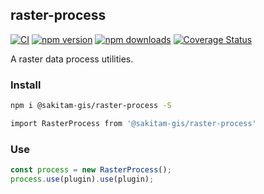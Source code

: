 ## raster-process

[![CI](https://github.com/sakitam-gis/raster-process/actions/workflows/ci.yml/badge.svg)](https://github.com/sakitam-gis/raster-process/actions/workflows/ci.yml) [![npm version](https://badgen.net/npm/v/@sakitam-gis/raster-process)](https://npm.im/@sakitam-gis/raster-process) [![npm downloads](https://badgen.net/npm/dm/@sakitam-gis/raster-process)](https://npm.im/@sakitam-gis/raster-process) [![Coverage Status](https://coveralls.io/repos/github/sakitam-gis/raster-process/badge.svg?branch=master)](https://coveralls.io/github/sakitam-gis/raster-process?branch=master)

A raster data process utilities.

### Install

```bash
npm i @sakitam-gis/raster-process -S

import RasterProcess from '@sakitam-gis/raster-process'
```

### Use

```ts
const process = new RasterProcess();
process.use(plugin).use(plugin);
```
